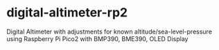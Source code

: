 # digital-altimeter-rp2
Digital Altimeter with adjustments for known altitude/sea-level-pressure using Raspberry Pi Pico2 with BMP390, BME390, OLED Display
